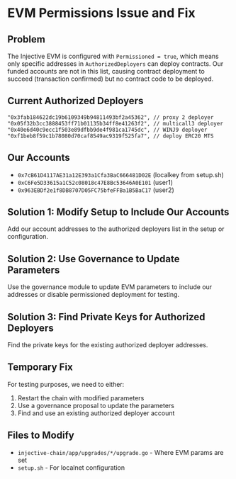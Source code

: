 # EVM Permissions Issue and Fix

## Problem
The Injective EVM is configured with `Permissioned = true`, which means only specific addresses in `AuthorizedDeployers` can deploy contracts. Our funded accounts are not in this list, causing contract deployment to succeed (transaction confirmed) but no contract code to be deployed.

## Current Authorized Deployers
```
"0x3fab184622dc19b6109349b94811493bf2a45362", // proxy 2 deployer
"0x05f32b3cc3888453ff71b01135b34ff8e41263f2", // multicall3 deployer
"0x40e6d40c9ecc1f503e89dfbb9de4f981ca1745dc", // WINJ9 deployer
"0xf1beb8f59c1b78080d70caf8549ac9319f525fa7", // deploy ERC20 MTS
```

## Our Accounts
- `0x7cB61D4117AE31a12E393a1Cfa3BaC666481D02E` (localkey from setup.sh)
- `0xC6Fe5D33615a1C52c08018c47E8Bc53646A0E101` (user1)
- `0x963EBDf2e1f8DB8707D05FC75bfeFFBa1B5BaC17` (user2)

## Solution 1: Modify Setup to Include Our Accounts
Add our account addresses to the authorized deployers list in the setup or configuration.

## Solution 2: Use Governance to Update Parameters
Use the governance module to update EVM parameters to include our addresses or disable permissioned deployment for testing.

## Solution 3: Find Private Keys for Authorized Deployers
Find the private keys for the existing authorized deployer addresses.

## Temporary Fix
For testing purposes, we need to either:
1. Restart the chain with modified parameters
2. Use a governance proposal to update the parameters
3. Find and use an existing authorized deployer account

## Files to Modify
- `injective-chain/app/upgrades/*/upgrade.go` - Where EVM params are set
- `setup.sh` - For localnet configuration

